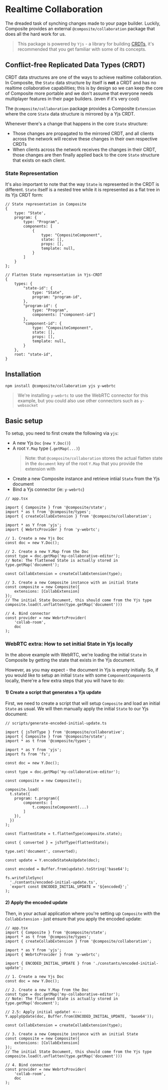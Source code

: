 # Realtime Collaboration

The dreaded task of synching changes made to your page builder. Luckily, Composite provides an external `@composite/collaboration` package that does all the hard work for us.

> This package is powered by `Yjs` - a library for building [CRDTs](https://en.wikipedia.org/wiki/Conflict-free_replicated_data_type), it's recommended that you get familiar with some of its concepts. 


## Conflict-free Replicated Data Types (CRDT) 

CRDT data structures are one of the ways to achieve realtime collaboration. In Composite, the `State` data structure by itself is **not** a CRDT and has no realtime collaborative capabilities; this is by design so we can keep the core of Composite more portable and we don't assume that everyone needs multiplayer features in their page builders. (even if it's very cool)

The `@composite/collaboration` package provides a Composite `Extension` where the core `State` data structure is mirrored by a Yjs CRDT. 

Whenever there's a change that happens in the core `State` structure:
- Those changes are propagated to the mirrored CRDT, and all clients across the network will receive these changes in their own respective CRDTs
- When clients across the network receives the changes in their CRDT, those changes are then finally applied back to the core `State` structure that exists on each client.


### State Representation

It's also important to note that the way `State` is represented in the CRDT is different. `State` itself is a nested tree while it is represented as a flat tree in its Yjs CRDT form:

```tsx
// State representation in Composite
{
    type: "State',
    program: {
        type: "Program",
        components: [
            {
                type: "CompositeComponent",
                state: [],
                props: [],
                template: null,
            }
        ]
    }
};

// Flatten State representation in Yjs-CRDT
{
    types: {
        "state-id": {
            type: "State",
            program: "program-id",
        },
        "program-id": {
            type: "Program",
            components: ["component-id"]
        },
        "component-id": {
            type: "CompositeComponent",
            state: [],
            props: [],
            template: null,
        }
    },
    root: "state-id",
}
```

## Installation

```
npm install @composite/collaboration yjs y-webrtc
```

> We're installing `y-webrtc` to use the WebRTC connector for this example, but you could also use other connectors such as `y-websocket`


## Basic setup

To setup, you need to first create the following via `yjs`:
- A new Yjs `Doc` (`new Y.Doc()`)
- A root `Y.Map` type (`.getMap(...)`)
  > Note: that `@composite/collaboration` stores the actual flatten state in the `document` key of the root `Y.Map` that you provide the extension with
- Create a new Composite instance and retrieve intiial `State` from the Yjs document
- Bind a Yjs connector (ie: `y-webrtc`)


```tsx
// app.tsx

import { Composite } from '@composite/state';
import * as t from '@composite/types';
import { createCollabExtension } from '@composite/collaboration';

import * as Y from 'yjs';
import { WebrtcProvider } from 'y-webrtc';

// 1. Create a new Yjs Doc
const doc = new Y.Doc();

// 2. Create a new Y.Map from the Doc
const type = doc.getMap('my-collaborative-editor');
// Note: The flattened State is actually stored in type.getMap('document');

const CollabExtension = createCollabExtension(type);

// 3. Create a new Composite instance with an initial State
const composite = new Composite({
    extensions: [CollabExtension]
}); 
// The initial State Document, this should come from the Yjs type
composite.load(t.unflatten(type.getMap('document')))

// 4. Bind connector
const provider = new WebrtcProvider(
    'collab-room',
    doc
);
```

### WebRTC extra: How to set initial State in Yjs locally

In the above example with WebRTC, we're loading the initial `State` in Composite by getting the state that exists in the Yjs document. 

However, as you may expect - the document in Yjs is empty initially. So, if you would like to setup an initial `State` with some `ComponentComponent`s locally, there're a few extra steps that you will have to do:

#### 1) Create a script that generates a Yjs update 

First, we need to create a script that will setup `Composite` and load an initial `State` as usual. We will then manually apply the initial `State` to our Yjs document:

```tsx
// scripts/generate-encoded-initial-update.ts

import { jsToYType } from '@composite/collaborative';
import { Composite } from '@composite/state';
import * as t from '@composite/types';

import * as Y from 'yjs';
import fs from 'fs';

const doc = new Y.Doc();

const type = doc.getMap('my-collaborative-editor');

const composite = new Composite();

composite.load(
  t.state({
    program: t.program({
        components: [
            t.compositeComponent(...)
        ]
    }),
  })
);

const flattenState = t.flattenType(composite.state);

const { converted } = jsToYType(flattenState);

type.set('document', converted);

const update = Y.encodeStateAsUpdate(doc);

const encoded = Buffer.from(update).toString('base64');

fs.writeFileSync(
  './contants/encoded-initial-update.ts',
  `export const ENCODED_INITIAL_UPDATE = '${encoded}';`
);
```

#### 2) Apply the encoded update

Then, in your actual application where you're setting up `Composite` with the `CollabExtension` - just ensure that you apply the encoded update:

```tsx
// app.tsx
import { Composite } from '@composite/state';
import * as t from '@composite/types';
import { createCollabExtension } from '@composite/collaboration';

import * as Y from 'yjs';
import { WebrtcProvider } from 'y-webrtc';

import { ENCODED_INITIAL_UPDATE } from './constants/encoded-initial-update';

// 1. Create a new Yjs Doc
const doc = new Y.Doc();

// 2. Create a new Y.Map from the Doc
const type = doc.getMap('my-collaborative-editor');
// Note: The flattened State is actually stored in type.getMap('document');

// 2.5: Apply initial update! <--- 
Y.applyUpdate(doc, Buffer.from(ENCODED_INITIAL_UPDATE, 'base64'));

const CollabExtension = createCollabExtension(type);

// 3. Create a new Composite instance with an initial State
const composite = new Composite({
    extensions: [CollabExtension]
}); 
// The initial State Document, this should come from the Yjs type
composite.load(t.unflatten(type.getMap('document')))

// 4. Bind connector
const provider = new WebrtcProvider(
    'collab-room',
    doc
);
```